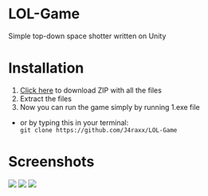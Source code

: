 # LOL-Game
Simple top-down space shotter written on Unity

# Installation
<ol>
<li><a href="https://github.com/J4raxx/LOL-Game/archive/master.zip">Click here</a> to download ZIP with all the files</li>
<li>Extract the files</li>
<li>Now you can run the game simply by running 1.exe file</li>
</ol>
<ul>
<li>or by typing this in your terminal: 
<code>
git clone https://github.com/J4raxx/LOL-Game
</code>
</li>
 </ul>

# Screenshots
<img src="https://i.gyazo.com/4e1234b385414f1d9c5ec34941c0fcd5.png">
<img src="https://i.gyazo.com/2bb22fba7eeff052c2cf3322d0cc9974.png">
<img src="https://i.gyazo.com/de7d3691c895824bbb843ec0be9b4c73.png">
